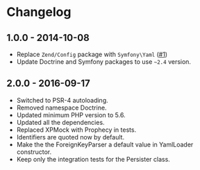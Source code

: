 # Changelog

## 1.0.0 - 2014-10-08

* Replace `Zend/Config` package with `Symfony\Yaml` ([#1](https://github.com/ComPHPPuebla/dbal-fixtures/pull/1))
* Update Doctrine and Symfony packages to use `~2.4` version.

## 2.0.0 - 2016-09-17

* Switched to PSR-4 autoloading.
* Removed namespace Doctrine.
* Updated minimum PHP version to 5.6.
* Updated all the dependencies.
* Replaced XPMock with Prophecy in tests.
* Identifiers are quoted now by default.
* Make the the ForeignKeyParser a default value in YamlLoader constructor.
* Keep only the integration tests for the Persister class.
